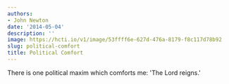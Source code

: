 ```yaml
---
authors:
- John Newton
date: '2014-05-04'
description: ''
image: https://hcti.io/v1/image/53ffff6e-627d-476a-8179-f8c117d78b92
slug: political-comfort
title: Political Comfort
---
```


There is one political maxim which comforts me: 'The Lord reigns.'